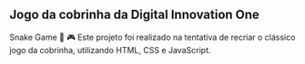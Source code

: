## Jogo da cobrinha da Digital Innovation One

Snake Game 🐍 🎮
Este projeto foi realizado na tentativa de recriar o clássico jogo da cobrinha, utilizando HTML, CSS e JavaScript.